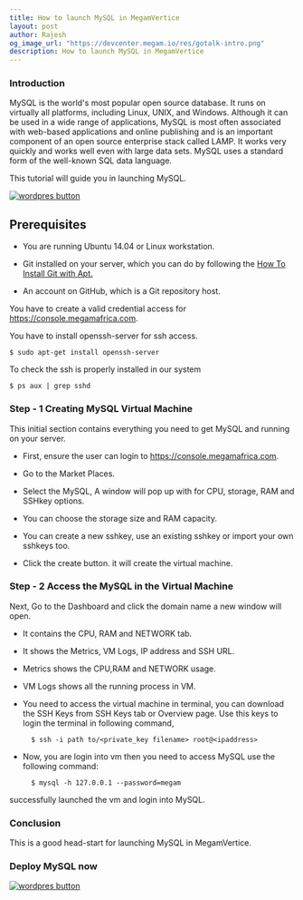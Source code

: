 ```yaml
---
title: How to launch MySQL in MegamVertice
layout: post
author: Rajesh
og_image_url: "https://devcenter.megam.io/res/gotalk-intro.png"
description: How to launch MySQL in MegamVertice
---
```


### Introduction

MySQL is the world's most popular open source database. It runs on virtually all platforms, including Linux, UNIX, and Windows. Although it can be used in a wide range of applications, MySQL is most often associated with web-based applications and online publishing and is an important component of an open source enterprise stack called LAMP. It works very quickly and works well even with large data sets. MySQL uses a standard form of the well-known SQL data language.

This tutorial will guide you in launching MySQL.

<a href="https://docs.megam.io/installation/prequisites/" target="_blank">
<img src="https://s3-ap-southeast-1.amazonaws.com/megampub/images/vertice/DEPLOY-TO-MEGAM-VERTICE-BIG.png" alt="wordpres button" /></a>

## Prerequisites

* You are running Ubuntu 14.04 or Linux workstation.

* Git installed on your server, which you can do by following the [How To Install Git with Apt.](https://www.digitalocean.com/community/tutorials/how-to-install-git-on-ubuntu-14-04)

* An account on GitHub, which is a Git repository host.

You have to create a valid credential access for https://console.megamafrica.com.

You have to install openssh-server for ssh access.

	$ sudo apt-get install openssh-server

To check the ssh is properly installed in our system

	$ ps aux | grep sshd

### Step - 1 Creating MySQL Virtual Machine

This initial section contains everything you need to get MySQL and running on your server.

* First, ensure the user can login to https://console.megamafrica.com.

* Go to the Market Places.

* Select the MySQL, A window will pop up with for CPU, storage, RAM and SSHkey options.

* You can choose the storage size and RAM capacity.

* You can create a new sshkey, use an existing sshkey or import your own sshkeys too.

* Click the create button. it will create the virtual machine.

### Step - 2 Access the MySQL in the Virtual Machine

Next, Go to the Dashboard and click the domain name a new window will open.

* It contains the CPU, RAM and NETWORK tab.

* It shows the Metrics, VM Logs, IP address and SSH URL.

* Metrics shows the CPU,RAM and NETWORK  usage.

* VM Logs shows all the running process in VM.

* You need to access the virtual machine in terminal, you can download the SSH Keys from SSH Keys tab or Overview page. Use this keys to login the terminal in following command,

 		$ ssh -i path to/<private_key filename> root@<ipaddress>

* Now, you are login into vm then you need to access MySQL use the following command:

		$ mysql -h 127.0.0.1 --password=megam

successfully launched the vm and login into MySQL.

### Conclusion

This is a good head-start for launching MySQL in MegamVertice.

### Deploy MySQL now

<a href="https://docs.megam.io/installation/prequisites/" target="_blank">
<img src="https://s3-ap-southeast-1.amazonaws.com/megampub/images/vertice/DEPLOY-TO-MEGAM-VERTICE-BIG.png" alt="wordpres button" /></a>
